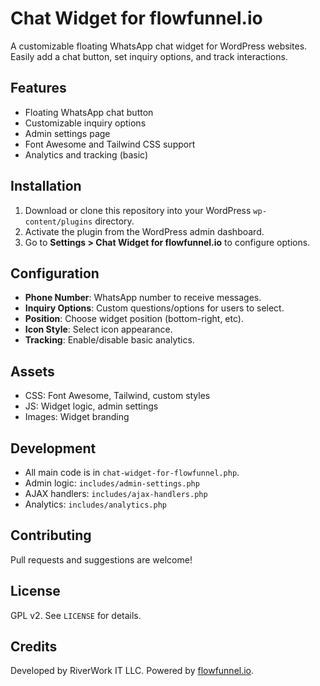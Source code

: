 # Chat Widget for flowfunnel.io

A customizable floating WhatsApp chat widget for WordPress websites. Easily add a chat button, set inquiry options, and track interactions.

## Features
- Floating WhatsApp chat button
- Customizable inquiry options
- Admin settings page
- Font Awesome and Tailwind CSS support
- Analytics and tracking (basic)

## Installation
1. Download or clone this repository into your WordPress `wp-content/plugins` directory.
2. Activate the plugin from the WordPress admin dashboard.
3. Go to **Settings > Chat Widget for flowfunnel.io** to configure options.

## Configuration
- **Phone Number**: WhatsApp number to receive messages.
- **Inquiry Options**: Custom questions/options for users to select.
- **Position**: Choose widget position (bottom-right, etc).
- **Icon Style**: Select icon appearance.
- **Tracking**: Enable/disable basic analytics.

## Assets
- CSS: Font Awesome, Tailwind, custom styles
- JS: Widget logic, admin settings
- Images: Widget branding

## Development
- All main code is in `chat-widget-for-flowfunnel.php`.
- Admin logic: `includes/admin-settings.php`
- AJAX handlers: `includes/ajax-handlers.php`
- Analytics: `includes/analytics.php`

## Contributing
Pull requests and suggestions are welcome!

## License
GPL v2. See `LICENSE` for details.

## Credits
Developed by RiverWork IT LLC. Powered by [flowfunnel.io](https://flowfunnel.io).
